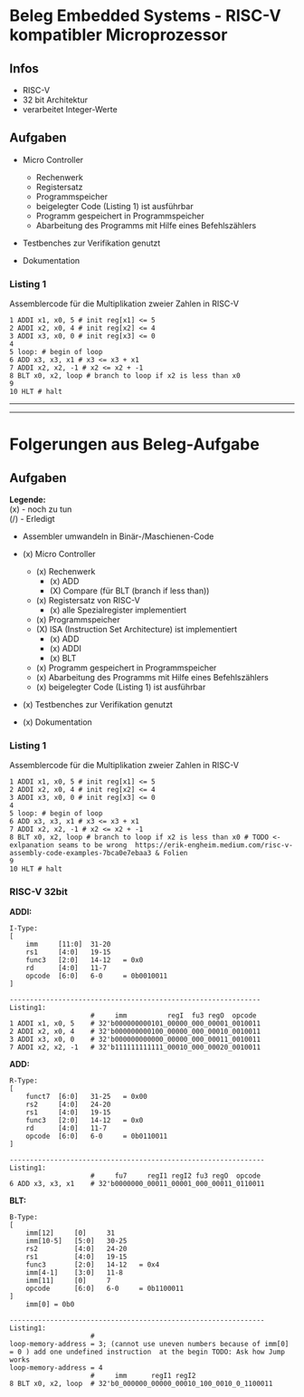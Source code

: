 # Beleg Embedded Systems - RISC-V kompatibler Microprozessor

## Infos
* RISC-V
* 32 bit Architektur
* verarbeitet Integer-Werte

## Aufgaben
* Micro Controller
    * Rechenwerk
    * Registersatz
    * Programmspeicher
    * beigelegter Code (Listing 1) ist ausführbar
    * Programm gespeichert in Programmspeicher
    * Abarbeitung des Programms mit Hilfe eines Befehlszählers

* Testbenches zur Verifikation genutzt
* Dokumentation


### Listing 1
Assemblercode für die Multiplikation zweier Zahlen in RISC-V
~~~~
1 ADDI x1, x0, 5 # init reg[x1] <= 5
2 ADDI x2, x0, 4 # init reg[x2] <= 4
3 ADDI x3, x0, 0 # init reg[x3] <= 0
4
5 loop: # begin of loop
6 ADD x3, x3, x1 # x3 <= x3 + x1
7 ADDI x2, x2, -1 # x2 <= x2 + -1
8 BLT x0, x2, loop # branch to loop if x2 is less than x0
9
10 HLT # halt
~~~~

----
----
# Folgerungen aus Beleg-Aufgabe

## Aufgaben
**Legende:** <br>
(x) - noch zu tun <br>
(/) - Erledigt

* Assembler umwandeln in Binär-/Maschienen-Code
* (x) Micro Controller
    * (x) Rechenwerk
        * (x) ADD
        * (X) Compare (für BLT (branch if less than))
    * (x) Registersatz von RISC-V
        * (x) alle Spezialregister implementiert
    * (x) Programmspeicher
    * (X) ISA (Instruction Set Architecture) ist implementiert
        * (x) ADD
        * (x) ADDI
        * (x) BLT
    * (x) Programm gespeichert in Programmspeicher
    * (x) Abarbeitung des Programms mit Hilfe eines Befehlszählers
    * (x) beigelegter Code (Listing 1) ist ausführbar

* (x) Testbenches zur Verifikation genutzt
* (x) Dokumentation

### Listing 1
Assemblercode für die Multiplikation zweier Zahlen in RISC-V
~~~~
1 ADDI x1, x0, 5 # init reg[x1] <= 5 
2 ADDI x2, x0, 4 # init reg[x2] <= 4
3 ADDI x3, x0, 0 # init reg[x3] <= 0
4
5 loop: # begin of loop
6 ADD x3, x3, x1 # x3 <= x3 + x1
7 ADDI x2, x2, -1 # x2 <= x2 + -1
8 BLT x0, x2, loop # branch to loop if x2 is less than x0 # TODO <- exlpanation seams to be wrong  https://erik-engheim.medium.com/risc-v-assembly-code-examples-7bca0e7ebaa3 & Folien
9
10 HLT # halt
~~~~
### RISC-V 32bit
**ADDI:**
~~~~
I-Type:
[
    imm     [11:0]  31-20
    rs1     [4:0]   19-15
    func3   [2:0]   14-12   = 0x0
    rd      [4:0]   11-7
    opcode  [6:0]   6-0     = 0b0010011
]

--------------------------------------------------------------
Listing1:
                    #     imm          regI  fu3 regO  opcode
1 ADDI x1, x0, 5    # 32'b000000000101_00000_000_00001_0010011
2 ADDI x2, x0, 4    # 32'b000000000100_00000_000_00010_0010011
3 ADDI x3, x0, 0    # 32'b000000000000_00000_000_00011_0010011
7 ADDI x2, x2, -1   # 32'b111111111111_00010_000_00020_0010011
~~~~

**ADD:**
~~~~
R-Type:
[
    funct7  [6:0]   31-25   = 0x00
    rs2     [4:0]   24-20
    rs1     [4:0]   19-15
    func3   [2:0]   14-12   = 0x0
    rd      [4:0]   11-7
    opcode  [6:0]   6-0     = 0b0110011
]

---------------------------------------------------------------
Listing1:
                    #     fu7     regI1 regI2 fu3 regO  opcode
6 ADD x3, x3, x1    # 32'b0000000_00011_00001_000_00011_0110011
~~~~

**BLT:**
~~~~
B-Type:
[
    imm[12]     [0]     31
    imm[10-5]   [5:0]   30-25
    rs2         [4:0]   24-20
    rs1         [4:0]   19-15
    func3       [2:0]   14-12   = 0x4
    imm[4-1]    [3:0]   11-8
    imm[11]     [0]     7
    opcode      [6:0]   6-0     = 0b1100011
]
    imm[0] = 0b0

---------------------------------------------------------------
Listing1:
                    #     
loop-memory-address = 3; (cannot use uneven numbers because of imm[0] = 0 ) add one undefined instruction  at the begin TODO: Ask how Jump works
loop-memory-address = 4
                    #     imm      regI1 regI2
8 BLT x0, x2, loop  # 32'b0_000000_00000_00010_100_0010_0_1100011
~~~~